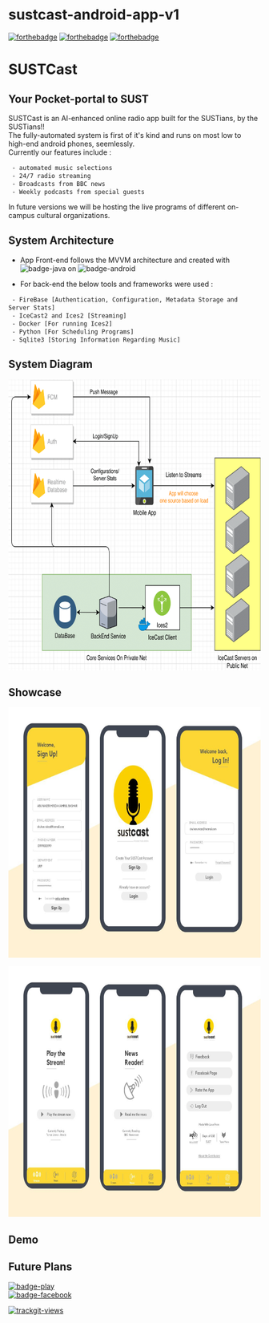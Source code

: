 # sustcast-android-app-v1

[![forthebadge](https://forthebadge.com/images/badges/open-source.svg)](https://forthebadge.com)
[![forthebadge](http://forthebadge.com/images/badges/built-with-love.svg)](http://forthebadge.com)
[![forthebadge](https://forthebadge.com/images/badges/built-for-android.svg)](https://forthebadge.com)
# SUSTCast
## Your Pocket-portal to SUST

SUSTCast is an AI-enhanced online radio app built for the SUSTians, by the SUSTians!!<br/>
The fully-automated system is first of it's kind and runs on most low to high-end android phones, seemlessly.<br/>
Currently our features include :
```
 - automated music selections
 - 24/7 radio streaming
 - Broadcasts from BBC news
 - Weekly podcasts from special guests
```
In future versions we will be hosting the live programs of different on-campus cultural organizations.

## System Architecture

* App Front-end follows the MVVM architecture and created with ![badge-java](https://img.shields.io/badge/java-yellow?style=for-the-badge&logo=java&logoColor=black) on ![badge-android](https://img.shields.io/badge/androidstudio-yellow?style=for-the-badge&logo=android&logoColor=black)

* For back-end the below tools and frameworks were used :
```
 - FireBase [Authentication, Configuration, Metadata Storage and Server Stats]
 - IceCast2 and Ices2 [Streaming]
 - Docker [For running Ices2]
 - Python [For Scheduling Programs]
 - Sqlite3 [Storing Information Regarding Music]
```
## System Diagram

<p align="center">
  <img width="570" height="580" src="sustcast-architecture (1)-1.png">
</p>

## Showcase
<p align="center">
  <img width=800 height=500 src="auth-ss.jpg">
</p>
<p align="center">
  <img width=800 height=500 src="frag-ss.jpg">
</p>



## Demo
## Future Plans

[![badge-play](https://img.shields.io/badge/Download-playstore-yellow?style=for-the-badge&logo=google-play&logoColor=white&labelColor=black)](https://play.google.com/store/apps/details?id=com.sust.sustcast)
<br/>
[![badge-facebook](https://img.shields.io/badge/Visit-facebook-yellow?style=for-the-badge&logo=facebook&logoColor=white&labelColor=black)](https://www.facebook.com/sustcasr)


<a href="https://trackgit.com">
<img src="https://sfy.cx/u/o7t" alt="trackgit-views" />
</a>
